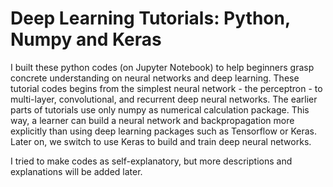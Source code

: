 # Deep Learning Tutorials: Python, Numpy and Keras
I built these python codes (on Jupyter Notebook) to help beginners grasp concrete understanding on neural networks and deep learning. These tutorial codes begins from the simplest neural network - the perceptron - to multi-layer, convolutional, and recurrent deep neural networks. The earlier parts of tutorials use only numpy as numerical calculation package. This way, a learner can build a neural network and backpropagation more explicitly than using deep learning packages such as Tensorflow or Keras. Later on, we switch to use Keras to build and train deep neural networks. 

I tried to make codes as self-explanatory, but more descriptions and explanations will be added later.
